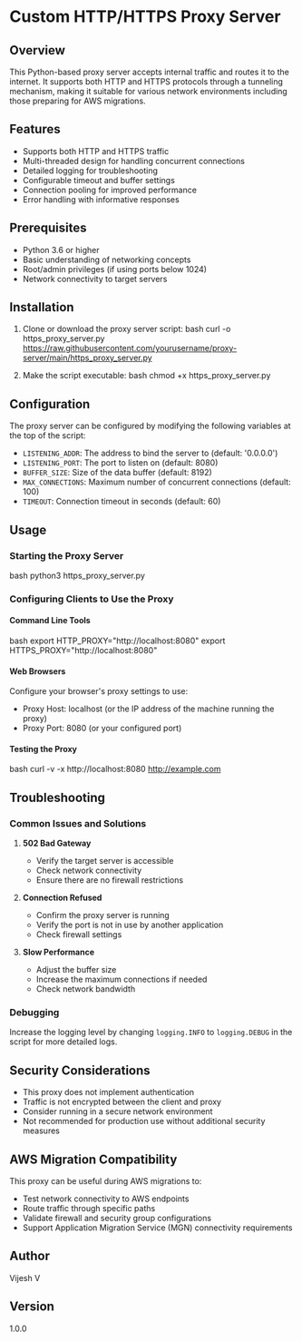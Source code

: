 # Custom HTTP/HTTPS Proxy Server

## Overview
This Python-based proxy server accepts internal traffic and routes it to the internet. It supports both HTTP and HTTPS protocols through a tunneling mechanism, making it suitable for various network environments including those preparing for AWS migrations.

## Features
- Supports both HTTP and HTTPS traffic
- Multi-threaded design for handling concurrent connections
- Detailed logging for troubleshooting
- Configurable timeout and buffer settings
- Connection pooling for improved performance
- Error handling with informative responses

## Prerequisites
- Python 3.6 or higher
- Basic understanding of networking concepts
- Root/admin privileges (if using ports below 1024)
- Network connectivity to target servers

## Installation

1. Clone or download the proxy server script:
bash
curl -o https_proxy_server.py https://raw.githubusercontent.com/yourusername/proxy-server/main/https_proxy_server.py

2. Make the script executable:
bash
chmod +x https_proxy_server.py

## Configuration
The proxy server can be configured by modifying the following variables at the top of the script:

- `LISTENING_ADDR`: The address to bind the server to (default: '0.0.0.0')
- `LISTENING_PORT`: The port to listen on (default: 8080)
- `BUFFER_SIZE`: Size of the data buffer (default: 8192)
- `MAX_CONNECTIONS`: Maximum number of concurrent connections (default: 100)
- `TIMEOUT`: Connection timeout in seconds (default: 60)

## Usage

### Starting the Proxy Server
bash
python3 https_proxy_server.py

### Configuring Clients to Use the Proxy

#### Command Line Tools
bash
export HTTP_PROXY="http://localhost:8080"
export HTTPS_PROXY="http://localhost:8080"

#### Web Browsers
Configure your browser's proxy settings to use:
- Proxy Host: localhost (or the IP address of the machine running the proxy)
- Proxy Port: 8080 (or your configured port)

#### Testing the Proxy
bash
curl -v -x http://localhost:8080 http://example.com

## Troubleshooting

### Common Issues and Solutions

1. **502 Bad Gateway**
   - Verify the target server is accessible
   - Check network connectivity
   - Ensure there are no firewall restrictions

2. **Connection Refused**
   - Confirm the proxy server is running
   - Verify the port is not in use by another application
   - Check firewall settings

3. **Slow Performance**
   - Adjust the buffer size
   - Increase the maximum connections if needed
   - Check network bandwidth

### Debugging
Increase the logging level by changing `logging.INFO` to `logging.DEBUG` in the script for more detailed logs.

## Security Considerations
- This proxy does not implement authentication
- Traffic is not encrypted between the client and proxy
- Consider running in a secure network environment
- Not recommended for production use without additional security measures

## AWS Migration Compatibility
This proxy can be useful during AWS migrations to:
- Test network connectivity to AWS endpoints
- Route traffic through specific paths
- Validate firewall and security group configurations
- Support Application Migration Service (MGN) connectivity requirements

## Author
Vijesh V

## Version
1.0.0
